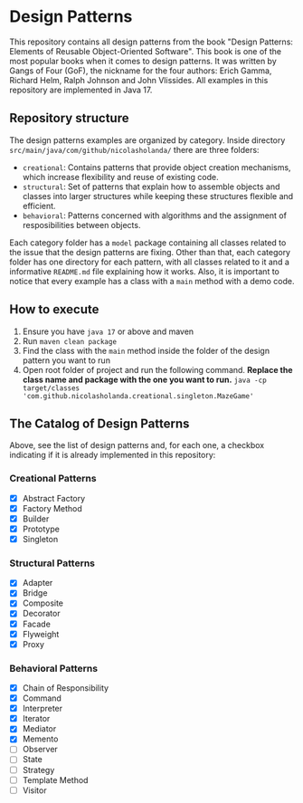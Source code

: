# Design Patterns
This repository contains all design patterns from the book "Design Patterns: Elements of Reusable Object-Oriented Software". This book is one of the most popular books when it comes to design patterns. It was written by Gangs of Four (GoF), the nickname for the four authors: Erich Gamma, Richard Helm, Ralph Johnson and John Vlissides. All examples in this repository are implemented in Java 17.

## Repository structure
The design patterns examples are organized by category. Inside directory `src/main/java/com/github/nicolasholanda/` there are three folders:
* `creational`: Contains patterns that provide object creation mechanisms, which increase flexibility and reuse of existing code.
* `structural`: Set of patterns that explain how to assemble objects and classes into larger structures while keeping these structures flexible and efficient.
* `behavioral`: Patterns concerned with algorithms and the assignment of resposibilities between objects.

Each category folder has a `model` package containing all classes related to the issue that the design patterns are fixing. Other than that, each category folder has one directory for each pattern, with all classes related to it and a informative `README.md` file explaining how it works. Also, it is important to notice that every example has a class with a `main` method with a demo code.

## How to execute
1. Ensure you have `java 17` or above and maven
2. Run `maven clean package`
3. Find the class with the `main` method inside the folder of the design pattern you want to run
4. Open root folder of project and run the following command. **Replace the class name and package with the one you want to run.**
`java -cp target/classes 'com.github.nicolasholanda.creational.singleton.MazeGame'` 

## The Catalog of Design Patterns
Above, see the list of design patterns and, for each one, a checkbox indicating if it is already implemented in this repository:

### Creational Patterns
- [x] Abstract Factory
- [x] Factory Method
- [x] Builder
- [x] Prototype
- [x] Singleton

### Structural Patterns
- [x] Adapter
- [x] Bridge
- [x] Composite
- [x] Decorator
- [x] Facade
- [x] Flyweight
- [x] Proxy

### Behavioral Patterns
- [x] Chain of Responsibility
- [x] Command
- [x] Interpreter
- [x] Iterator
- [x] Mediator
- [x] Memento
- [ ] Observer
- [ ] State
- [ ] Strategy
- [ ] Template Method
- [ ] Visitor